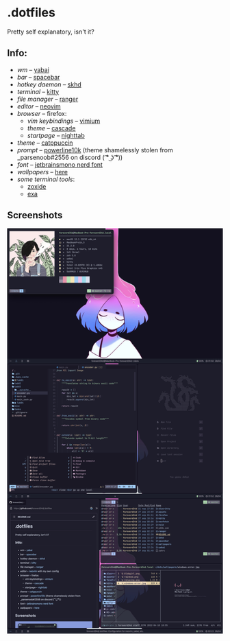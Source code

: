 # .dotfiles

Pretty self explanatory, isn't it?

## Info:
- *wm* – [yabai](https://github.com/koekeishiya/yabai)
- *bar* – [spacebar](https://github.com/cmacrae/spacebar)
- *hotkey daemon* – [skhd](https://github.com/koekeishiya/skhd)
- *terminal* – [kitty](https://github.com/kovidgoyal/kitty)
- *file manager* – [ranger](https://github.com/ranger/ranger)
- *editor* – [neovim](https://github.com/neovim/neovim)
- *browser* – firefox:
    - *vim keybindings* – [vimium](https://addons.mozilla.org/en-GB/firefox/addon/vimium-ff/)
    - *theme* – [cascade](https://github.com/andreasgrafen/cascade)
    - *startpage* – [nighttab](https://github.com/zombieFox/nightTab)
- *theme* – [catppuccin](https://github.com/catppuccin)
- *prompt* – [powerline10k](https://github.com/romkatv/powerlevel10k) (theme shamelessly stolen from _parsenoob#2556 on discord ( ͡° ͜ʖ ͡°))
- *font* – [jetbrainsmono nerd font](https://www.nerdfonts.com/font-downloads)
- *wallpapers* – [here](/wallpapers)
- *some terminal tools*:
    - [zoxide](https://github.com/ajeetdsouza/zoxide)
    - [exa](https://github.com/ogham/exa)

## Screenshots
![Man I love catppuccin!(v2)](/assets/milc_v2.jpg)
